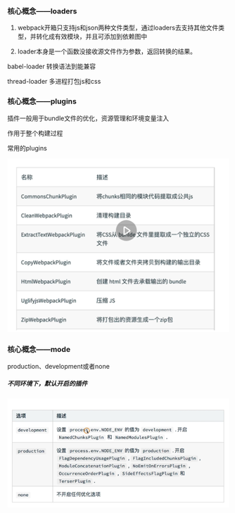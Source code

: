 ### 核心概念——loaders

1. webpack开箱只支持js和json两种文件类型，通过loaders去支持其他文件类型，并转化成有效模块，并且可添加到依赖图中

2. loader本身是一个函数没接收源文件作为参数，返回转换的结果。

babel-loader 转换语法到能兼容

thread-loader 多进程打包js和css

### 核心概念——plugins

插件一般用于bundle文件的优化，资源管理和环境变量注入

作用于整个构建过程

常用的plugins

![image-20200416174130155](.\images\image-20200416174130155.png)

### 核心概念——mode

production、development或者none

##### 不同环境下，默认开启的插件

![image-20200416174614086](.\images\image-20200416174614086.png)